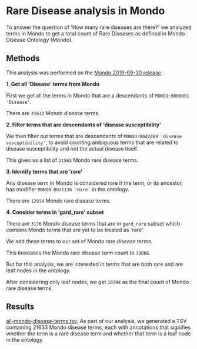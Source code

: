 # Rare Disease analysis in Mondo

To answer the question of 'How many rare diseases are there?' we analyzed terms in Mondo to get a total count of Rare Diseases as defined in Mondo Disease Ontology (Mondo).


## Methods

This analysis was performed on the [Mondo 2019-09-30 release](http://purl.obolibrary.org/obo/mondo/releases/2019-09-30/mondo.json).


**1. Get all 'Disease' terms from Mondo**

First we get all the terms in Mondo that are a descendants of `MONDO:0000001 'Disease'`.

There are `21633` Mondo disease terms.


**2. Filter terms that are descendants of 'disease susceptibility'**

We then filter out terms that are descendants of `MONDO:0042489 'disease susceptibility'`, to avoid counting ambiguous terms that are related to disease susceptibility and not the actual disease itself.

This gives us a list of `21563` Mondo rare disease terms.


**3. Identify terms that are 'rare'**

Any disease term in Mondo is considered rare if the term, or its ancestor, has modifier `MONDO:0021136 'Rare'` in the ontology.

There are `12914` Mondo rare disease terms.


**4. Consider terms in 'gard_rare' subset**

There are `3176` Mondo disease terms that are in `gard_rare` subset which contains Mondo terms that are yet to be treated as 'rare'.

We add these terms to our set of Mondo rare disease terms.

This increases the Mondo rare disease term count to `13866`.


But for this analysis, we are interested in terms that are both rare and are leaf nodes in the ontology. 

After considering only leaf nodes, we get `10394` as the final count of Mondo rare disease terms.


## Results

[all-mondo-disease-terms.tsv](artifacts/all-mondo-disease-terms.tsv): As part of our analysis, we generated a TSV containing 21633 Mondo disease terms, each with annotations that signifies whether the term is a rare disease term and whether that term is a leaf node in the ontology.

